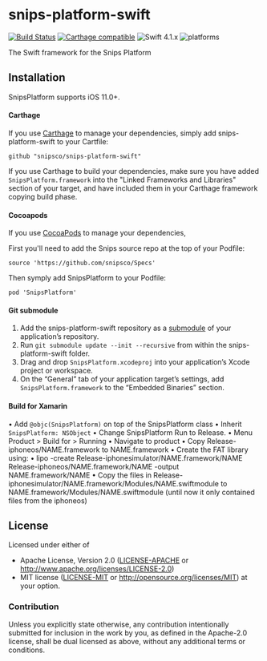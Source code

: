 # snips-platform-swift

[![Build Status](https://travis-ci.org/snipsco/snips-platform-swift.svg?branch=master)](https://travis-ci.org/snipsco/snips-platform-swift)
[![Carthage compatible](https://img.shields.io/badge/Carthage-compatible-4BC51D.svg?style=flat)](#carthage)
![Swift 4.1.x](https://img.shields.io/badge/Swift-4.1.x-orange.svg)
![platforms](https://img.shields.io/badge/platforms-iOS%20-lightgrey.svg)

The Swift framework for the Snips Platform

## Installation

SnipsPlatform supports iOS 11.0+.

#### Carthage

If you use [Carthage][] to manage your dependencies, simply add snips-platform-swift to your Cartfile:

```
github "snipsco/snips-platform-swift"
```

If you use Carthage to build your dependencies, make sure you have added `SnipsPlatform.framework` into the "Linked Frameworks and Libraries" section of your target, and have included them in your Carthage framework copying build phase.

#### Cocoapods

If you use [CocoaPods][] to manage your dependencies, 

First you'll need to add the Snips source repo at the top of your Podfile:
```
source 'https://github.com/snipsco/Specs'
```

Then symply add SnipsPlatform to your Podfile:
```
pod 'SnipsPlatform'
```

#### Git submodule

 1. Add the snips-platform-swift repository as a [submodule][] of your application’s repository.
 1. Run `git submodule update --init --recursive` from within the snips-platform-swift folder.
 1. Drag and drop `SnipsPlatform.xcodeproj` into your application’s Xcode project or workspace.
 1. On the “General” tab of your application target’s settings, add `SnipsPlatform.framework` to the “Embedded Binaries” section.

#### Build for Xamarin
• Add `@objc(SnipsPlatform)` on top of the SnipsPlatform class
• Inherit `SnipsPlatform: NSObject`
• Change SnipsPlatform Run to Release.
• Menu Product > Build for > Running
• Navigate to product
• Copy Release-iphoneos/NAME.framework to NAME.framework
• Create the FAT library using:
• lipo -create Release-iphonesimulator/NAME.framework/NAME Release-iphoneos/NAME.framework/NAME -output NAME.framework/NAME
• Copy the files in Release-iphonesimulator/NAME.framework/Modules/NAME.swiftmodule to NAME.framework/Modules/NAME.swiftmodule (until now it only contained files from the iphoneos)

## License

Licensed under either of
 * Apache License, Version 2.0 ([LICENSE-APACHE](LICENSE-APACHE) or http://www.apache.org/licenses/LICENSE-2.0)
 * MIT license ([LICENSE-MIT](LICENSE-MIT) or http://opensource.org/licenses/MIT)
at your option.

### Contribution

Unless you explicitly state otherwise, any contribution intentionally submitted
for inclusion in the work by you, as defined in the Apache-2.0 license, shall
be dual licensed as above, without any additional terms or conditions.

[Carthage]: https://github.com/Carthage/Carthage
[CocoaPods]: https://cocoapods.org/
[submodule]: https://git-scm.com/book/en/v2/Git-Tools-Submodules
